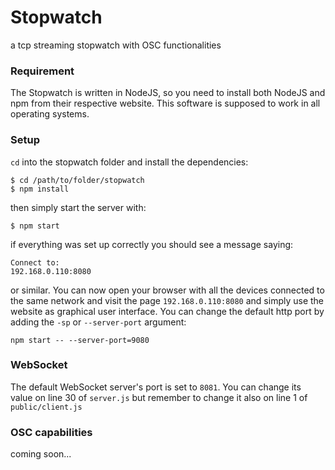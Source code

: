 # Stopwatch
a tcp streaming stopwatch with OSC functionalities

### Requirement
The Stopwatch is written in NodeJS, so you need to install both NodeJS and npm from their respective website. This software is supposed to work in all operating systems.

### Setup
```cd``` into the stopwatch folder and install the dependencies:
```shell
$ cd /path/to/folder/stopwatch
$ npm install
```
then simply start the server with:
```shell
$ npm start
```
if everything was set up correctly you should see a message saying:
```shell
Connect to:
192.168.0.110:8080
```
or similar. You can now open your browser with all the devices connected to the same network and visit the page ```192.168.0.110:8080``` and simply use the website as graphical user interface.
You can change the default http port by adding the ```-sp``` or ```--server-port``` argument:
```shell
npm start -- --server-port=9080
```

### WebSocket
The default WebSocket server's port is set to ```8081```. You can change its value on line 30 of ```server.js``` but remember to change it also on line 1 of ```public/client.js```

### OSC capabilities
coming soon...

